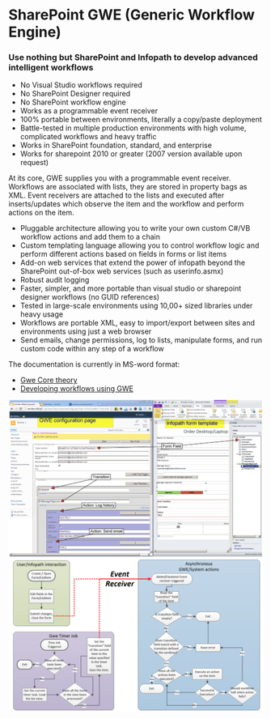SharePoint GWE (Generic Workflow Engine)
===============
### Use nothing but SharePoint and Infopath to develop advanced intelligent workflows
* No Visual Studio workflows required
* No SharePoint Designer required
* No SharePoint workflow engine
* Works as a programmable event receiver
* 100% portable between environments, literally a copy/paste deployment
* Battle-tested in multiple production environments with high volume, complicated workflows and heavy traffic
* Works in SharePoint foundation, standard, and enterprise
* Works for sharepoint 2010 or greater (2007 version available upon request)

At its core, GWE supplies you with a programmable event receiver. Workflows are associated with lists, they are stored in property bags as XML. Event receivers are attached to the lists and executed after inserts/updates which observe the item and the workflow and perform actions on the item.

* Pluggable architecture allowing you to write your own custom C#/VB workflow actions and add them to a chain
* Custom templating language allowing you to control workflow logic and perform different actions based on fields in forms or list items
* Add-on web services that extend the power of infopath beyond the SharePoint out-of-box web services (such as userinfo.asmx)
* Robust audit logging
* Faster, simpler, and more portable than visual studio or sharepoint designer workflows (no GUID references)
* Tested in large-scale environments using 10,00+ sized libraries under heavy usage
* Workflows are portable XML, easy to import/export between sites and environments using just a web browser
* Send emails, change permissions, log to lists, manipulate forms, and run custom code within any step of a workflow


The documentation is currently in MS-word format:

* [Gwe Core theory](https://github.com/PeteW/SharePointGwe/raw/master/Docs/GweDesign.docx)
* [Developing workflows using GWE](https://github.com/PeteW/SharePointGwe/raw/master/Docs/Developing%20workflows%20with%20GWE.docx)

![Gwe Screenshot](https://github.com/PeteW/SharePointGwe/raw/master/GweScreenShot.png)
![Gwe behavior flow](https://github.com/PeteW/SharePointGwe/raw/master/GweBehavior.png)




 

